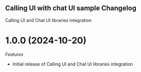 ## Calling UI with chat UI sample Changelog

Calling UI and Chat UI libraries integration
# 1.0.0 (2024-10-20)

*Features*
* Initial release of Calling UI and Chat UI libraries integration